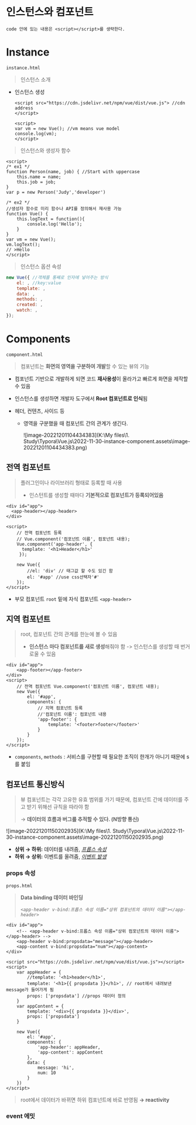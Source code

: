 # 인스턴스와 컴포넌트

` code 안에 있는 내용은 <script></script>를 생략한다. `

# Instance

 `instance.html`

> 인스턴스 소개

- 인스턴스 생성

  ```vue
  <script src="https://cdn.jsdelivr.net/npm/vue/dist/vue.js"> //cdn address
  </script>
  
  <script>
  var vm = new Vue(); //vm means vue model
  console.log(vm);
  </script>
  ```

  

> 인스턴스와 생성자 함수

```vue
<script>
/* ex1 */
function Person(name, job) { //Start with uppercase
	this.name = name;
	this.job = job;
}
var p = new Person('Judy','developer')

/* ex2 */
//생성자 함수로 미리 함수나 API를 정의해서 재사용 가능
function Vue() {
	this.logText = function(){
		console.log('Hello');
	}
}
var vm = new Vue();
vm.logText(); 
// >Hello
</script>
```



> 인스턴스 옵션 속성

```javascript
new Vue({ //객체를 통째로 인자에 넣어주는 방식
    el: , //key:value
    template: ,
    data: ,
    methods: ,
    created: ,
    watch: ,
});
```





# Components

 `component.html`

> 컴포넌트는 **화면의 영역을 구분하여 개발**할 수 있는 뷰의 기능

- 컴포넌트 기반으로 개발하게 되면 코드 **재사용성**이 올라가고 빠르게 화면을 제작할 수 있음

- 인스턴스를 생성하면 개발자 도구에서 **Root 컴포넌트로 인식**됨

- 헤더, 컨텐츠, 사이드 등

  - 영역을 구분했을 때 컴포넌트 간의 관계가 생긴다.

    ![image-20221201104434383](K:\My files\1. Study\Typora\Vue.js\2022-11-30-instance-component.assets\image-20221201104434383.png)

## 전역 컴포넌트

> 플러그인이나 라이브러리 형태로 등록할 때 사용
>
> - 인스턴트를 생성할 때마다 **기본적으로 컴포넌트가 등록되어있음**

```vue
<div id="app">
  <app-header></app-header>
</div>

<script>
    // 전역 컴포넌트 등록
    // Vue.component('컴포넌트 이름', 컴포넌트 내용);
    Vue.component('app-header', {
      template: '<h1>Header</h1>'
     });  

    new Vue({
        //el: 'div' // 태그값 할 수도 있긴 함
        el: '#app' //use css선택자'#'
    });
</script>
```

- 부모 컴포넌트 `root` 밑에 자식 컴포넌트 `<app-header>`

## 지역 컴포넌트

> root, 컴포넌트 간의 관계를 한눈에 볼 수 있음
>
> - **인스턴스 마다 컴포넌트를 새로 생성**해줘야 함 -> 인스턴스를 생성할 때 번거로울 수 있음

```vue
<div id="app">
    <app-footer></app-footer>
</div>
<script>
    // 전역 컴포넌트 Vue.component('컴포넌트 이름', 컴포넌트 내용);
    new Vue({
        el: '#app',
        components: {
            // 지역 컴포넌트 등록
            //'컴포넌트 이름': 컴포넌트 내용
   	        'app-footer': {
                template: '<footer>footer</footer>'
            }
        }
    });
</script>
```

- `components`, `methods` : 서비스를 구현할 때 필요한 조직이 한개가 아니기 때문에 s를 붙임

## 컴포넌트 통신방식

> 뷰 컴포넌트는 각각 고유한 유효 범위를 가기 때문에, 컴포넌트 간에 데이터를 주고 받기 위해선 규칙을 따라야 함
>
> → **데이터의 흐름과 버그를 추적할 수 있다. (N방향 통신)**

![image-20221201150202935](K:\My files\1. Study\Typora\Vue.js\2022-11-30-instance-component.assets\image-20221201150202935.png)

- **상위 → 하위:** 데이터를 내려줌, <u>*프롭스 속성*</u>
- **하위 → 상위:** 이벤트를 올려줌, <u>*이벤트 발생*</u>

### props 속성

`props.html`

> **Data binding 데이터 바인딩**
>
> *`<app-header v-bind:프롭스 속성 이름="상위 컴포넌트의 데이터 이름"></app-header>`*

```vue
<div id="app">
    <!-- <app-header v-bind:프롭스 속성 이름="상위 컴포넌트의 데이터 이름"></app-header> -->
    <app-header v-bind:propsdata="message"></app-header>
    <app-content v-bind:propsdata="num"></app-content>
</div>

<script src="https://cdn.jsdelivr.net/npm/vue/dist/vue.js"></script>
<script>
    var appHeader = {
        //template: '<h1>header</h1>',
        template: '<h1>{{ propsdata }}</h1>', // root에서 내려보낸 message가 들어가게 됨
        props: ['propsdata'] //props 데이터 정의
    }
    var appContent = {
        template: '<div>{{ propsdata }}</div>',
        props: ['propsdata']
    }

    new Vue({
        el: '#app',
        components: {
            'app-header': appHeader,
            'app-content': appContent
        },
        data: {
            message: 'hi',
            num: 10	
        }
    })
</script>
```

> root에서 데이터가 바뀌면 하위 컴포넌트에 바로 반영됨 **→ reactivity**

### event 에밋

